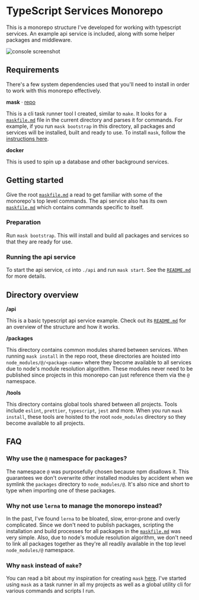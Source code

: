 # TypeScript Services Monorepo

This is a monorepo structure I've developed for working with typescript services. An example api service is included, along with some helper packages and middleware.


![console screenshot](https://user-images.githubusercontent.com/1631044/69171010-18dc0c80-0ac9-11ea-8071-9ede1e69c2cf.png)




## Requirements

There's a few system dependencies used that you'll need to install in order to work with this monorepo effectively.

**mask** · [repo](https://github.com/jakedeichert/mask)

This is a cli task runner tool I created, similar to `make`. It looks for a [`maskfile.md`](./maskfile.md) file in the current directory and parses it for commands. For example, if you run `mask bootstrap` in this directory, all packages and services will be installed, built and ready to use. To install `mask`, follow the [instructions here](https://github.com/jakedeichert/mask#installation).

**docker**

This is used to spin up a database and other background services.





## Getting started

Give the root [`maskfile.md`](./maskfile.md) a read to get familiar with some of the monorepo's top level commands. The api service also has its own [`maskfile.md`](./api/maskfile.md) which contains commands specific to itself.

### Preparation

Run `mask bootstrap`. This will install and build all packages and services so that they are ready for use.

### Running the api service

To start the api service, `cd` into `./api` and run `mask start`. See the [`README.md`](./api/README.md) for more details.





## Directory overview

**/api**

This is a basic typescript api service example. Check out its [`README.md`](./api/README.md) for an overview of the structure and how it works.

**/packages**

This directory contains common modules shared between services. When running `mask install` in the repo root, these directories are hoisted into `node_modules/@/<package-name>` where they become available to all services due to node's module resolution algorithm. These modules never need to be published since projects in this monorepo can just reference them via the `@` namespace.

**/tools**

This directory contains global tools shared between all projects. Tools include `eslint`, `prettier`, `typescript`, `jest` and more. When you run `mask install`, these tools are hoisted to the root `node_modules` directory so they become available to all projects.





## FAQ

### Why use the `@` namespace for packages?

The namespace `@` was purposefully chosen because npm disallows it. This guarantees we don't overwrite other installed modules by accident when we symlink the `packages` directory to `node_modules/@`. It's also nice and short to type when importing one of these packages.

### Why not use `lerna` to manage the monorepo instead?

In the past, I've found `lerna` to be bloated, slow, error-prone and overly complicated. Since we don't need to publish packages, scripting the installation and build processes for all packages in the [`maskfile.md`](./maskfile.md) was very simple. Also, due to node's module resolution algorithm, we don't need to link all packages together as they're all readily available in the top level `node_modules/@` namespace.

### Why `mask` instead of `make`?

You can read a bit about my inspiration for creating `mask` [here](https://github.com/jakedeichert/mask#where-did-the-inspiration-come-from). I've started using `mask` as a task runner in all my projects as well as a global utility cli for various commands and scripts I run.
